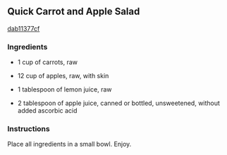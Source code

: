 ## Quick Carrot and Apple Salad

[dab11377cf](http://www.food.com/recipe/quick-carrot-and-apple-salad-47150)

### Ingredients

 - 1 cup of carrots, raw

 - 12 cup of apples, raw, with skin

 - 1 tablespoon of lemon juice, raw

 - 2 tablespoon of apple juice, canned or bottled, unsweetened, without added ascorbic acid

### Instructions

Place all ingredients in a small bowl. Enjoy.